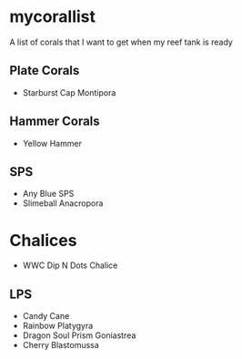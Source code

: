 # mycorallist
A list of corals that I want to get when my reef tank is ready

## Plate Corals
* Starburst Cap Montipora

## Hammer Corals
* Yellow Hammer

## SPS
* Any Blue SPS
* Slimeball Anacropora

# Chalices
* WWC Dip N Dots Chalice

## LPS
* Candy Cane
* Rainbow Platygyra
* Dragon Soul Prism Goniastrea
* Cherry Blastomussa
